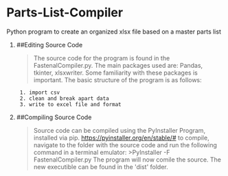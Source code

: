 # Parts-List-Compiler
Python program to create an organized xlsx file based on a master parts list

1. ##Editing Source Code

    >The source code for the program is found in the FastenalCompiler.py. The main packages used are: Pandas, tkinter, xlsxwriter.
    Some familiarity with these packages is important. The basic structure of the program is as follows:

        1. import csv
        2. clean and break apart data
        3. write to excel file and format

2. ##Compiling Source Code

    >Source code can be compiled using the PyInstaller Program, installed via pip. https://pyinstaller.org/en/stable/#
    to compile, navigate to the folder with the source code and run the following command in a terminal emulator:
        >PyInstaller -F FastenalCompiler.py
    The program will now comile the source. The new executible can be found in the 'dist' folder.
